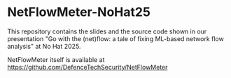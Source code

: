 # NetFlowMeter-NoHat25

This repository contains the slides and the source code shown in our presentation "Go with the (net)flow: a tale of fixing ML-based network flow analysis" at No Hat 2025.

NetFlowMeter itself is available at https://github.com/DefenceTechSecurity/NetFlowMeter
